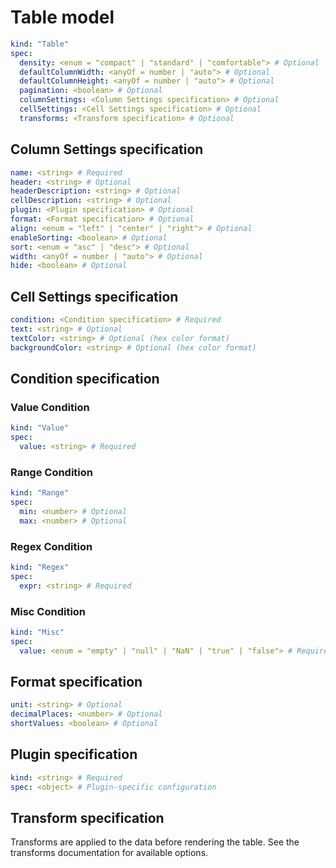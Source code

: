# Table model

```yaml
kind: "Table"
spec:
  density: <enum = "compact" | "standard" | "comfortable"> # Optional
  defaultColumnWidth: <anyOf = number | "auto"> # Optional
  defaultColumnHeight: <anyOf = number | "auto"> # Optional
  pagination: <boolean> # Optional
  columnSettings: <Column Settings specification> # Optional
  cellSettings: <Cell Settings specification> # Optional
  transforms: <Transform specification> # Optional
```

## Column Settings specification

```yaml
name: <string> # Required
header: <string> # Optional
headerDescription: <string> # Optional
cellDescription: <string> # Optional
plugin: <Plugin specification> # Optional
format: <Format specification> # Optional
align: <enum = "left" | "center" | "right"> # Optional
enableSorting: <boolean> # Optional
sort: <enum = "asc" | "desc"> # Optional
width: <anyOf = number | "auto"> # Optional
hide: <boolean> # Optional
```

## Cell Settings specification

```yaml
condition: <Condition specification> # Required
text: <string> # Optional
textColor: <string> # Optional (hex color format)
backgroundColor: <string> # Optional (hex color format)
```

## Condition specification

### Value Condition
```yaml
kind: "Value"
spec:
  value: <string> # Required
```

### Range Condition
```yaml
kind: "Range"
spec:
  min: <number> # Optional
  max: <number> # Optional
```

### Regex Condition
```yaml
kind: "Regex"
spec:
  expr: <string> # Required
```

### Misc Condition
```yaml
kind: "Misc"
spec:
  value: <enum = "empty" | "null" | "NaN" | "true" | "false"> # Required
```

## Format specification

```yaml
unit: <string> # Optional
decimalPlaces: <number> # Optional
shortValues: <boolean> # Optional
```

## Plugin specification

```yaml
kind: <string> # Required
spec: <object> # Plugin-specific configuration
```

## Transform specification

Transforms are applied to the data before rendering the table. See the transforms documentation for available options.
